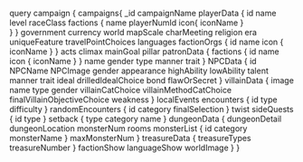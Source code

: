 query campaign {
  campaigns{
    _id
    campaignName
    playerData {
      id
      name
      level
      raceClass
      factions {
        name
				playerNumId
        icon{
          iconName
        }  
      }
    }
    government
    currency
    world
    mapScale
    charMeeting
    religion
    era
    uniqueFeature
    travelPointChoices
    languages
    factionOrgs {
      id
      name
      icon {
        iconName
      }
    }
    acts
    climax
    mainGoal
    pillar
    patronData {
      factions {
        id
        name
        icon {
          iconName
        }
      }
      name
      gender
      type
      manner
      trait
    }
    NPCData {
      id
      NPCName
      NPCImage
      gender
      appearance
      highAbility
      lowAbility
      talent
      manner
      trait
      ideal
      drilledIdealChoice
      bond
      flawOrSecret
    }
    villainData {
      image
      name
      type
      gender
      villainCatChoice
      villainMethodCatChoice
      finalVillainObjectiveChoice
      weakness
    }
    localEvents
    encounters  {
      id
      type
      difficulty
    }
    randomEncounters {
      id
      category
      finalSelection
    }
    twist
    sideQuests {
      id
      type
    }
    setback {
      type
      category
      name
    }
    dungeonData {
      dungeonDetail
      dungeonLocation
      monsterNum
      rooms
      monsterList {
        id
        category
        monsterName
      }
      maxMonsterNum
    }
    treasureData {
      treasureTypes
      treasureNumber
    }
    factionShow
    languageShow
    worldImage
  }
}